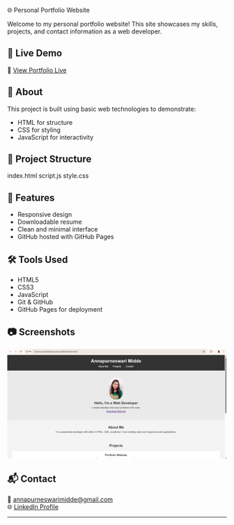 🌐 Personal Portfolio Website

Welcome to my personal portfolio website! This site showcases my skills, projects, and contact information as a web developer.

## 🚀 Live Demo

🔗 [View Portfolio Live](https://annapurneswari4579.github.io/portfolio/)

## 📌 About

This project is built using basic web technologies to demonstrate:
- HTML for structure
- CSS for styling
- JavaScript for interactivity

## 📁 Project Structure
index.html
script.js
style.css

## 🎯 Features

- Responsive design
- Downloadable resume
- Clean and minimal interface
- GitHub hosted with GitHub Pages

## 🛠️ Tools Used

- HTML5
- CSS3
- JavaScript
- Git & GitHub
- GitHub Pages for deployment

## 📷 Screenshots
![Homepage](first.png)

## 📬 Contact

📧 annapurneswarimidde@gmail.com  
🌐 [LinkedIn Profile](www.linkedin.com/in/annapurneswari-midde-346b05270)

---
